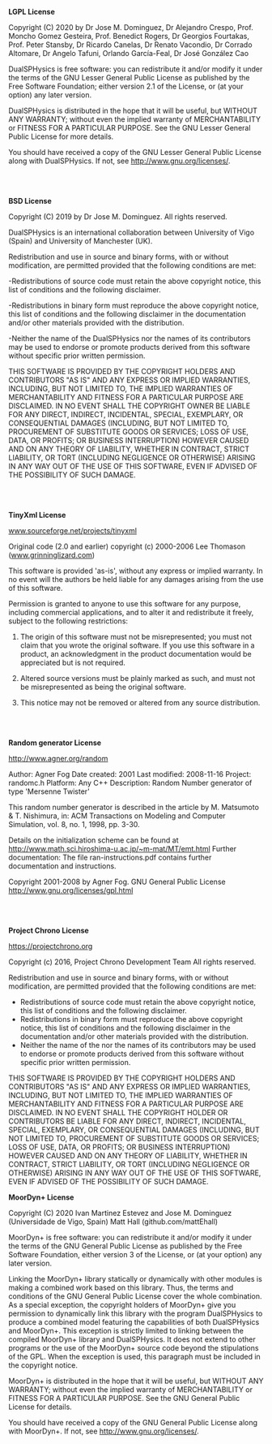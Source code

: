 **LGPL License**

Copyright (C) 2020 by
Dr Jose M. Dominguez, Dr Alejandro Crespo,
Prof. Moncho Gomez Gesteira, Prof. Benedict Rogers, 
Dr Georgios Fourtakas, Prof. Peter Stansby, Dr Ricardo Canelas,
Dr Renato Vacondio, Dr Corrado Altomare, Dr Angelo Tafuni,
Orlando García-Feal, Dr José González Cao

DualSPHysics is free software: you can redistribute it and/or modify it under the terms of the GNU Lesser General Public License as published by the Free Software Foundation; either version 2.1 of the License, or (at your option) any later version.

DualSPHysics is distributed in the hope that it will be useful, but WITHOUT ANY WARRANTY; without even the implied warranty of MERCHANTABILITY or FITNESS FOR A PARTICULAR PURPOSE.  See the GNU Lesser General Public License for more details.

You should have received a copy of the GNU Lesser General Public License along with DualSPHysics. If not, see http://www.gnu.org/licenses/.

<br>
<br>

**BSD License**

Copyright (C) 2019 by Dr Jose M. Dominguez.
All rights reserved.

DualSPHysics is an international collaboration between University of Vigo (Spain) and University of Manchester (UK). 

Redistribution and use in source and binary forms, with or without
modification, are permitted provided that the following conditions are met:

-Redistributions of source code must retain the above copyright notice, this list of conditions and the following disclaimer.

-Redistributions in binary form must reproduce the above copyright
notice, this list of conditions and the following disclaimer in the documentation and/or other materials provided with the distribution.

-Neither the name of the DualSPHysics nor the names of its contributors may be used to endorse or promote products derived from this software without specific prior written permission.

THIS SOFTWARE IS PROVIDED BY THE COPYRIGHT HOLDERS AND CONTRIBUTORS "AS IS" AND ANY EXPRESS OR IMPLIED WARRANTIES, INCLUDING, BUT NOT LIMITED TO, THE IMPLIED WARRANTIES OF MERCHANTABILITY AND FITNESS FOR A PARTICULAR PURPOSE ARE DISCLAIMED. IN NO EVENT SHALL THE COPYRIGHT OWNER BE LIABLE FOR ANY DIRECT, INDIRECT, INCIDENTAL, SPECIAL, EXEMPLARY, OR CONSEQUENTIAL DAMAGES (INCLUDING, BUT NOT LIMITED TO, PROCUREMENT OF SUBSTITUTE GOODS OR SERVICES; LOSS OF USE, DATA, OR PROFITS; OR BUSINESS INTERRUPTION) HOWEVER CAUSED AND ON ANY THEORY OF LIABILITY, WHETHER IN CONTRACT, STRICT LIABILITY, OR TORT (INCLUDING NEGLIGENCE OR OTHERWISE) ARISING IN ANY WAY OUT OF THE USE OF THIS SOFTWARE, EVEN IF ADVISED OF THE POSSIBILITY OF SUCH DAMAGE.

<br>
<br>

**TinyXml License**

www.sourceforge.net/projects/tinyxml

Original code (2.0 and earlier) copyright (c) 2000-2006 Lee Thomason (www.grinninglizard.com)

This software is provided 'as-is', without any express or implied warranty. In no event will the authors be held liable for any damages arising from the use of this software.

Permission is granted to anyone to use this software for any purpose, including commercial applications, and to alter it and redistribute it freely, subject to the following restrictions:

1. The origin of this software must not be misrepresented; you must not claim that you wrote the original software. If you use this software in a product, an acknowledgment in the product documentation would be appreciated but is not required.

2. Altered source versions must be plainly marked as such, and must not be misrepresented as being the original software.

3. This notice may not be removed or altered from any source distribution.

<br>
<br>

**Random generator License**

http://www.agner.org/random

Author:	Agner Fog
Date created:  2001
Last modified: 2008-11-16
Project:	randomc.h
Platform:	Any C++
Description:	Random Number generator of type 'Mersenne Twister'

This random number generator is described in the article by M. Matsumoto & T. Nishimura, in: ACM Transactions on Modeling and Computer Simulation, vol. 8, no. 1, 1998, pp. 3-30.

Details on the initialization scheme can be found at http://www.math.sci.hiroshima-u.ac.jp/~m-mat/MT/emt.html
Further documentation: The file ran-instructions.pdf contains further documentation and instructions.

Copyright 2001-2008 by Agner Fog. 
GNU General Public License http://www.gnu.org/licenses/gpl.html

<br>
<br>

**Project Chrono License**

https://projectchrono.org

Copyright (c) 2016, Project Chrono Development Team
All rights reserved.

Redistribution and use in source and binary forms, with or without modification, are permitted provided that the following conditions are met:

 - Redistributions of source code must retain the above copyright notice, this list of conditions and the following disclaimer. 
 - Redistributions in binary form must reproduce the above copyright notice, this list of conditions and the following disclaimer in the documentation and/or other materials provided with the distribution. 
 - Neither the name of the nor the names of its contributors may be used to endorse or promote products derived from this software without specific prior written permission. 

THIS SOFTWARE IS PROVIDED BY THE COPYRIGHT HOLDERS AND CONTRIBUTORS "AS IS" AND ANY EXPRESS OR IMPLIED WARRANTIES, INCLUDING, BUT NOT LIMITED TO, THE IMPLIED WARRANTIES OF MERCHANTABILITY AND FITNESS FOR A PARTICULAR PURPOSE ARE DISCLAIMED. IN NO EVENT SHALL THE COPYRIGHT HOLDER OR CONTRIBUTORS BE LIABLE FOR ANY DIRECT, INDIRECT, INCIDENTAL, SPECIAL, EXEMPLARY, OR CONSEQUENTIAL DAMAGES (INCLUDING, BUT NOT LIMITED TO, PROCUREMENT OF SUBSTITUTE GOODS OR SERVICES; LOSS OF USE, DATA, OR PROFITS; OR BUSINESS INTERRUPTION) HOWEVER CAUSED AND ON ANY THEORY OF LIABILITY, WHETHER IN CONTRACT, STRICT LIABILITY, OR TORT (INCLUDING NEGLIGENCE OR OTHERWISE) ARISING IN ANY WAY OUT OF THE USE OF THIS SOFTWARE, EVEN IF ADVISED OF THE POSSIBILITY OF SUCH DAMAGE.


**MoorDyn+ License**

Copyright (C) 2020
Ivan Martinez Estevez and Jose M. Dominguez (Universidade de Vigo, Spain)
Matt Hall (github.com/mattEhall)

MoorDyn+ is free software: you can redistribute
it and/or modify it under the terms of the GNU General Public License as
published by the Free Software Foundation, either version 3 of the License,
or (at your option) any later version.

Linking the MoorDyn+ library statically or dynamically with other modules is
making a combined work based on this library. Thus, the terms and conditions
of the GNU General Public License cover the whole combination. As a special
exception, the copyright holders of MoorDyn+ give you permission to dynamically
link this library with the program DualSPHysics to produce a combined model
featuring the capabilities of both DualSPHysics and MoorDyn+. This exception
is strictly limited to linking between the compiled MoorDyn+ library and
DualSPHysics. It does not extend to other programs or the use of the MoorDyn+
source code beyond the stipulations of the GPL. When the exception is used,
this paragraph must be included in the copyright notice.

MoorDyn+ is distributed in the hope that it will be useful, but WITHOUT ANY
WARRANTY; without even the implied warranty of MERCHANTABILITY or FITNESS
FOR A PARTICULAR PURPOSE. See the GNU General Public License for details.

You should have received a copy of the GNU General Public License along with
MoorDyn+. If not, see <http://www.gnu.org/licenses/>.